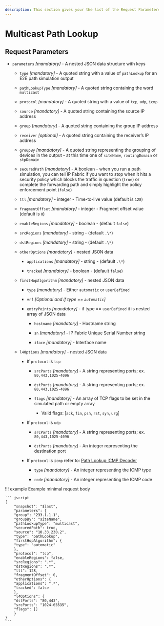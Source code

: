 ```yaml
---
description: This section gives your the list of the Request Parameters for the Multicast Path Lookup with an example.
---
```


# Multicast Path Lookup

## Request Parameters

- `parameters` *\[mandatory\]* - A nested JSON data structure with
  keys

  - `type` *\[mandatory\]* - A quoted string with a value of
    `pathLookup` for an E2E path simulation output

  - `pathLookupType` *\[mandatory\]* - A quoted string
    containing the word `multicast`

  - `protocol` *\[mandatory\]* - A quoted string with a value of
    `tcp`, `udp`, `icmp`

  - `source` *\[mandatory\]* - A quoted string containing the
    source IP address

  - `group` *\[mandatory\]* - A quoted string containing the
    group IP address

  - `receiver` *\[optional\]* - A quoted string containing the
    receiver’s IP address

  - `groupBy` *\[mandatory\]* - A quoted string representing the
    grouping of devices in the output - at this time one of
    `siteName`, `routingDomain` or `stpDomain`

  - `securedPath` *\[mandatory\]* - A boolean - when you run a
    path simulation, you can tell IP Fabric if you want to stop when
    it hits a security policy which blocks the traffic in question
    (`true`) or complete the forwarding path and simply highlight the
    policy enforcement point (`false`)

  - `ttl` *\[mandatory\]* - integer - Time-to-live value (default
    is `128`)

  - `fragmentOffset` *\[mandatory\]* - integer - Fragment offset
    value (default is `0`)

  - `enableRegions` *\[mandatory\]* - boolean - (default `false`)

  - `srcRegions` *\[mandatory\]* - string - (default `.\*`)

  - `dstRegions` *\[mandatory\]* - string - (default `.\*`)

  - `otherOptions` *\[mandatory\]* - nested JSON data

    - `applications` *\[mandatory\]* - string - (default `.\*`)

    - `tracked` *\[mandatory\]* - boolean - (default `false`)

  - `firstHopAlgorithm` *\[mandatory\]* - nested JSON data

    - `type` *\[mandatory\]* - Either `automatic` or
      `userDefined`

    - `vrf` *\[Optional and if type == `automatic`\]*

    - `entryPoints` *\[mandatory\]* - if type == `userDefined` it is nested array of JSON data

      - `hostname` *\[mandatory\]* - Hostname string

      - `sn` *\[mandatory\]* - IP Fabric Unique Serial Number string

      - `iface` *\[mandatory\]* - Interface name

  - `l4Options` *\[mandatory\]* - nested JSON data

    - If `protocol` is `tcp`

      - `srcPorts` *\[mandatory\]* - A string representing
        ports; ex. `80,443,1025-4096`

      - `dstPorts` *\[mandatory\]* - A string representing
        ports; ex. `80,443,1025-4096`

      - `flags` *\[mandatory\]* - An array of TCP flags to
        be set in the simulated path or empty array

        - Valid flags:
          [`ack`, `fin`, `psh`, `rst`, `syn`, `urg`]

    - If `protocol` is `udp`

      - `srcPorts` *\[mandatory\]* - A string representing
        ports; ex. `80,443,1025-4096`

      - `dstPorts` *\[mandatory\]* - An integer representing
        the destination port

    - If `protocol` is `icmp` refer to: [Path Lookup ICMP Decoder](path_lookup_ICMP_decoder.md)

      - `type` *\[mandatory\]* - An integer representing the
        ICMP type

      - `code` *\[mandatory\]* - An integer representing the
        ICMP code

!!! example Example minimal request body

    ``` jscript
    {
        "snapshot": "$last",
        "parameters": {
        "group": "233.1.1.1",
        "groupBy": "siteName",
        "pathLookupType": "multicast",
        "securedPath": true,
        "source": "10.33.230.2",
        "type": "pathLookup",
        "firstHopAlgorithm": {
        "type": "automatic"
        },
        "protocol": "tcp",
        "enableRegions": false,
        "srcRegions": ".*",
        "dstRegions": ".*",
        "ttl": 128,
        "fragmentOffset": 0,
        "otherOptions": {
        "applications": ".*",
        "tracked": false
        },
        "l4Options": {
        "dstPorts": "80,443",
        "srcPorts": "1024-65535",
        "flags": []
        }
    }
    ```
